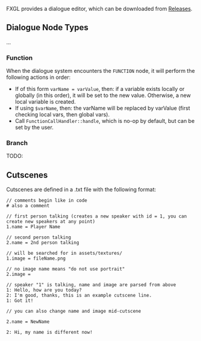 FXGL provides a dialogue editor, which can be downloaded from [Releases](https://github.com/AlmasB/FXGL/releases).

## Dialogue Node Types

...

### Function

When the dialogue system encounters the `FUNCTION` node, it will perform the following actions in order:

* If of this form `varName = varValue`, then: if a variable exists locally or globally (in this order), it will be set to the new value. Otherwise, a new local variable is created.
* If using `$varName`, then: the varName will be replaced by varValue (first checking local vars, then global vars).
* Call `FunctionCallHandler::handle`, which is no-op by default, but can be set by the user.

### Branch

TODO:

## Cutscenes

Cutscenes are defined in a .txt file with the following format:

```
// comments begin like in code
# also a comment

// first person talking (creates a new speaker with id = 1, you can create new speakers at any point)
1.name = Player Name

// second person talking
2.name = 2nd person talking

// will be searched for in assets/textures/
1.image = fileName.png

// no image name means "do not use portrait"
2.image = 

// speaker "1" is talking, name and image are parsed from above
1: Hello, how are you today?
2: I'm good, thanks, this is an example cutscene line.
1: Got it!

// you can also change name and image mid-cutscene

2.name = NewName

2: Hi, my name is different now!
```